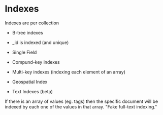 # Indexes


Indexes are per collection



* B-tree indexes


* _id is indexed (and unique)
* Single Field
* Compund-key indexes
* Multi-key indexes (indexing each element of an array)
* Geospatial Index
* Text Indexes (beta)




If there is an array of values (eg. tags) then the specific document will be indexed by each one of the values
in that array. "Fake full-text indexing."



